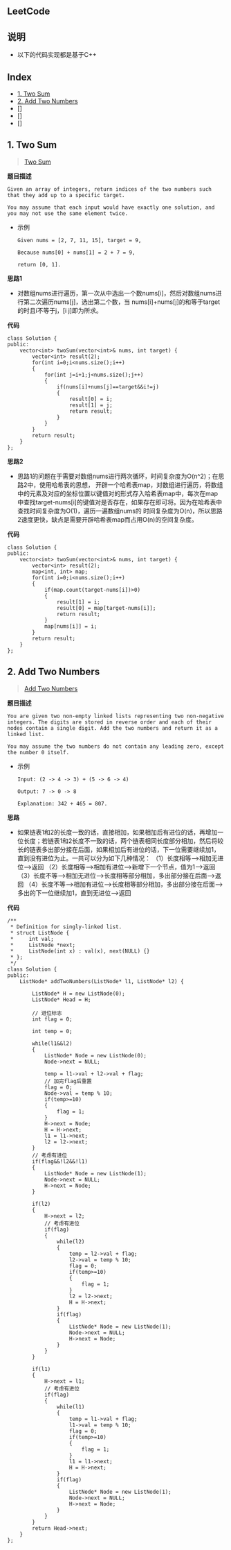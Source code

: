 LeetCode
---

**说明**
---
- 以下的代码实现都是基于C++

**Index**
---
- [1. Two Sum](#1-Two-Sum)
- [2. Add Two Numbers](#2-Add-Two-Numbers)
- []
- []
- []



## 1. Two Sum
> [Two Sum](https://leetcode.com/problems/two-sum/)

**题目描述**
```
Given an array of integers, return indices of the two numbers such that they add up to a specific target.

You may assume that each input would have exactly one solution, and you may not use the same element twice.
```

- 示例
  ```
  Given nums = [2, 7, 11, 15], target = 9,

  Because nums[0] + nums[1] = 2 + 7 = 9,
  
  return [0, 1].
  ```

**思路1**
- 对数组nums进行遍历，第一次从中选出一个数nums[i]，然后对数组nums进行第二次遍历nums[j]，选出第二个数，当
nums[i]+nums[j]的和等于target的时且i不等于j，[i j]即为所求。

**代码**
```
class Solution {
public:
    vector<int> twoSum(vector<int>& nums, int target) {
        vector<int> result(2);
        for(int i=0;i<nums.size();i++)
        {
            for(int j=i+1;j<nums.size();j++)
            {
                if(nums[i]+nums[j]==target&&i!=j)
                {
                    result[0] = i;
                    result[1] = j;
                    return result;
                }
            }
        }
        return result;
    }
};
```

**思路2**
- 思路1的问题在于需要对数组nums进行两次循环，时间复杂度为O(n^2)；在思路2中，使用哈希表的思想，
开辟一个哈希表map，对数组进行遍历，将数组中的元素及对应的坐标位置以键值对的形式存入哈希表map中，每次在map
中查找target-nums[i]的键值对是否存在，如果存在即可将。因为在哈希表中查找时间复杂度为O(1)，遍历一遍数组nums的
时间复杂度为O(n)，所以思路2速度更快，缺点是需要开辟哈希表map而占用O(n)的空间复杂度。

**代码**
```
class Solution {
public:
    vector<int> twoSum(vector<int>& nums, int target) {
        vector<int> result(2);
        map<int, int> map;
        for(int i=0;i<nums.size();i++)
        {
            if(map.count(target-nums[i])>0)
            {
                result[1] = i;
                result[0] = map[target-nums[i]];
                return result;
            }
            map[nums[i]] = i;
        }
        return result;
    }
};
```

## 2. Add Two Numbers
> [Add Two Numbers](https://leetcode.com/problems/add-two-numbers/)

**题目描述**
```
You are given two non-empty linked lists representing two non-negative integers. The digits are stored in reverse order and each of their nodes contain a single digit. Add the two numbers and return it as a linked list.

You may assume the two numbers do not contain any leading zero, except the number 0 itself.
```

- 示例
  ```	
  Input: (2 -> 4 -> 3) + (5 -> 6 -> 4)
  
  Output: 7 -> 0 -> 8
  
  Explanation: 342 + 465 = 807.
  ```
**思路**
- 如果链表1和2的长度一致的话，直接相加，如果相加后有进位的话，再增加一位长度；若链表1和2长度不一致的话，两个链表相同长度部分相加，然后将较长的链表多出部分接在后面，如果相加后有进位的话，下一位需要继续加1，直到没有进位为止。一共可以分为如下几种情况：
（1）长度相等-->相加无进位-->返回
（2）长度相等-->相加有进位-->新增下一个节点，值为1-->返回
（3）长度不等-->相加无进位-->长度相等部分相加，多出部分接在后面-->返回
（4）长度不等-->相加有进位-->长度相等部分相加，多出部分接在后面-->多出的下一位继续加1，直到无进位-->返回

**代码**
```
/**
 * Definition for singly-linked list.
 * struct ListNode {
 *     int val;
 *     ListNode *next;
 *     ListNode(int x) : val(x), next(NULL) {}
 * };
 */
class Solution {
public:
    ListNode* addTwoNumbers(ListNode* l1, ListNode* l2) {
        
        ListNode* H = new ListNode(0);
	    ListNode* Head = H;
        
        // 进位标志
        int flag = 0;
        
        int temp = 0;
        
        while(l1&&l2)
        {
            ListNode* Node = new ListNode(0);
            Node->next = NULL;
            
            temp = l1->val + l2->val + flag;
            // 加完flag后重置
            flag = 0;
            Node->val = temp % 10;
            if(temp>=10)
            {
                flag = 1;
            }
            H->next = Node;
            H = H->next;
            l1 = l1->next;
            l2 = l2->next;
        }
        // 考虑有进位
        if(flag&&!l2&&!l1)
        {
            ListNode* Node = new ListNode(1);
            Node->next = NULL;
            H->next = Node;            
        }
           
        if(l2)
        {
            H->next = l2;
            // 考虑有进位
            if(flag)
            {
                while(l2)
                {
                    temp = l2->val + flag;
                    l2->val = temp % 10;
                    flag = 0;
                    if(temp>=10)
                    {
                        flag = 1;
                    }
                    l2 = l2->next;
                    H = H->next;
                }
                if(flag)
                {
                    ListNode* Node = new ListNode(1);
                    Node->next = NULL;
                    H->next = Node;
                }             
            }
        }
        
        if(l1)
        {
            H->next = l1;
            // 考虑有进位
            if(flag)
            {
                while(l1)
                {
                    temp = l1->val + flag;
                    l1->val = temp % 10;
                    flag = 0;
                    if(temp>=10)
                    {
                        flag = 1;
                    }
                    l1 = l1->next;
                    H = H->next;
                }
                if(flag)
                {
                    ListNode* Node = new ListNode(1);
                    Node->next = NULL;
                    H->next = Node;
                }             
            }
        }
        return Head->next;
    }
};
```

